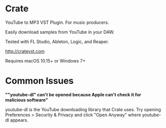 # Crate
YouTube to MP3 VST Plugin. For music producers.

Easily download samples from YouTube in your DAW.

Tested with FL Studio, Ableton, Logic, and Reaper.

http://cratevst.com

Requires macOS 10.15+ or Windows 7+

# Common Issues

**""youtube-dl" can't be opened because Apple can't check it for malicious software"**

youtube-dl is the YouTube downloading library that Crate uses. Try opening Preferences > Security & Privacy and click "Open Anyway" where youtube-dl appears.

